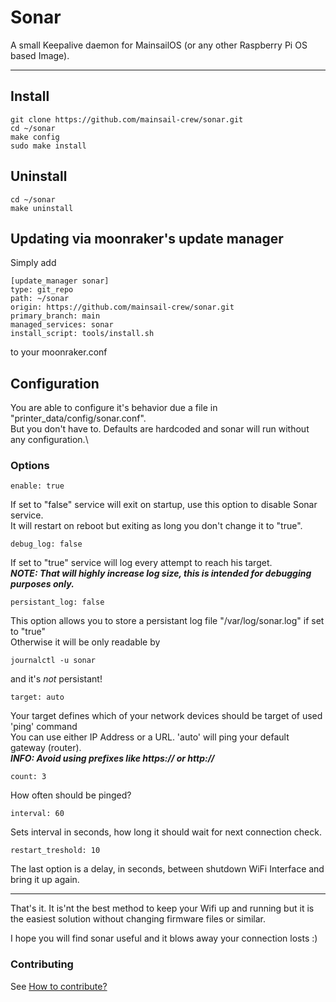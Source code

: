 # Sonar

A small Keepalive daemon for MainsailOS (or any other Raspberry Pi OS based Image).

---

## Install

    git clone https://github.com/mainsail-crew/sonar.git
    cd ~/sonar
    make config
    sudo make install

## Uninstall

    cd ~/sonar
    make uninstall

## Updating via moonraker's update manager

Simply add

    [update_manager sonar]
    type: git_repo
    path: ~/sonar
    origin: https://github.com/mainsail-crew/sonar.git
    primary_branch: main
    managed_services: sonar
    install_script: tools/install.sh

to your moonraker.conf

## Configuration

You are able to configure it's behavior due a file in "printer_data/config/sonar.conf".\
But you don't have to. Defaults are hardcoded and sonar will run without any configuration.\

### Options

    enable: true

If set to "false" service will exit on startup, use this option to disable Sonar service. \
It will restart on reboot but exiting as long you don't change it to "true".

    debug_log: false

If set to "true" service will log every attempt to reach his target. \
**_NOTE: That will highly increase log size, this is intended for debugging purposes only._**

    persistant_log: false

This option allows you to store a persistant log file "/var/log/sonar.log" if set to "true" \
Otherwise it will be only readable by

    journalctl -u sonar

and it's _not_ persistant!

    target: auto

Your target defines which of your network devices should be target of used 'ping' command \
You can use either IP Address or a URL. 'auto' will ping your default gateway (router).\
**_INFO: Avoid using prefixes like https:// or http://_**

    count: 3

How often should be pinged?

    interval: 60

Sets interval in seconds, how long it should wait for next connection check.

    restart_treshold: 10

The last option is a delay, in seconds, between shutdown WiFi Interface and bring it up again.

---

That's it. It is'nt the best method to keep your Wifi up and running but it is the easiest solution without changing firmware files or similar.

I hope you will find sonar useful and it blows away your connection losts :)

### Contributing

See [How to contribute?](https://github.com/mainsail-crew/sonar/blob/main/.github/CONTRIBUTING.md)
